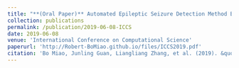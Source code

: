 ```yaml
---
title: "**(Oral Paper)** Automated Epileptic Seizure Detection Method Based on the Multi-attribute EEG Feature Pool and mRMR Feature Selection Method"
collection: publications
permalink: /publication/2019-06-08-ICCS
date: 2019-06-08
venue: 'International Conference on Computational Science'
paperurl: 'http://Robert-BoMiao.github.io/files/ICCS2019.pdf'
citation: 'Bo Miao, Junling Guan, Liangliang Zhang, et al. (2019). &quot; Automated Epileptic Seizure Detection Method Based on the Multi-attribute EEG Feature Pool and mRMR Feature Selection Method.&quot; <i>International Conference on Computational Science</i>. pp. 45-59.'
---
```

